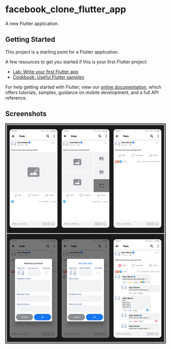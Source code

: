 # facebook_clone_flutter_app

A new Flutter application.

## Getting Started

This project is a starting point for a Flutter application.

A few resources to get you started if this is your first Flutter project:

- [Lab: Write your first Flutter app](https://flutter.dev/docs/get-started/codelab)
- [Cookbook: Useful Flutter samples](https://flutter.dev/docs/cookbook)

For help getting started with Flutter, view our
[online documentation](https://flutter.dev/docs), which offers tutorials,
samples, guidance on mobile development, and a full API reference.

## Screenshots

![](https://github.com/Hakim-Allaoui/facebook_clone_flutter_app/raw/2e8a503b795906fa4d93129fe408ab7683c4c9d9/screenshots/screenshots.png)